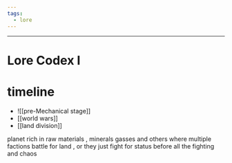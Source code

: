 ```yaml
---
tags:
  - lore
---
```

---
# Lore Codex I

# timeline
- ![[pre-Mechanical stage]]
- [[world wars]]
- [[land division]]

planet rich in raw materials , minerals gasses and others
where multiple factions battle for land , or they just fight for status 
before all the fighting and chaos 



